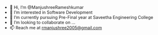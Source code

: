 - 👋 Hi, I’m @ManjushreeRameshkumar
- 👀 I’m interested in Software Development 
- 🌱 I’m currently pursuing Pre-Final year at Saveetha Engineering College 
- 💞️ I’m looking to collaborate on ...
- 📫 Reach me at rmanjushree2005@gmail.com

<!---
ManjushreeRameshkumar/ManjushreeRameshkumar is a ✨ special ✨ repository because its `README.md` (this file) appears on your GitHub profile.
You can click the Preview link to take a look at your changes.
--->
